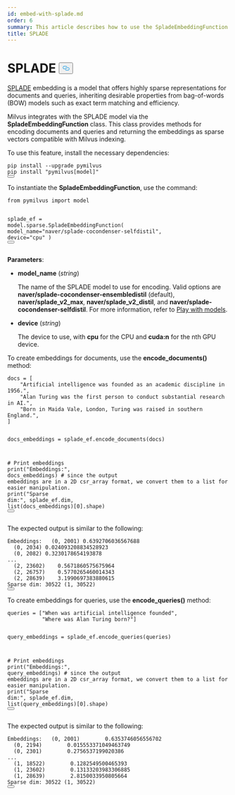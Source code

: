 ```yaml
---
id: embed-with-splade.md
order: 6
summary: This article describes how to use the SpladeEmbeddingFunction to encode documents and queries using the SPLADE model.
title: SPLADE
---
```


<h1 id="SPLADE" class="common-anchor-header">SPLADE
    <button data-href="#SPLADE" class="anchor-icon">
      <svg
        aria-hidden="true"
        focusable="false"
        height="20"
        version="1.1"
        viewBox="0 0 16 16"
        width="16"
      >
        <path
          fill="#0092E4"
          fill-rule="evenodd"
          d="M4 9h1v1H4c-1.5 0-3-1.69-3-3.5S2.55 3 4 3h4c1.45 0 3 1.69 3 3.5 0 1.41-.91 2.72-2 3.25V8.59c.58-.45 1-1.27 1-2.09C10 5.22 8.98 4 8 4H4c-.98 0-2 1.22-2 2.5S3 9 4 9zm9-3h-1v1h1c1 0 2 1.22 2 2.5S13.98 12 13 12H9c-.98 0-2-1.22-2-2.5 0-.83.42-1.64 1-2.09V6.25c-1.09.53-2 1.84-2 3.25C6 11.31 7.55 13 9 13h4c1.45 0 3-1.69 3-3.5S14.5 6 13 6z"
        ></path>
      </svg>
    </button></h1><p><a href="https://arxiv.org/abs/2109.10086">SPLADE</a> embedding is a model that offers highly sparse representations for documents and queries, inheriting desirable properties from bag-of-words (BOW) models such as exact term matching and efficiency.</p>
<p>Milvus integrates with the SPLADE model via the <strong>SpladeEmbeddingFunction</strong> class. This class provides methods for encoding documents and queries and returning the embeddings as sparse vectors compatible with Milvus indexing.</p>
<p>To use this feature, install the necessary dependencies:</p>
<pre><code class="language-bash">pip install --upgrade pymilvus
pip install <span class="hljs-string">&quot;pymilvus[model]&quot;</span>
<button class="copy-code-btn"></button></code></pre>
<p>To instantiate the <strong>SpladeEmbeddingFunction</strong>, use the command:</p>
<pre><code class="language-python"><span class="hljs-keyword">from</span> pymilvus <span class="hljs-keyword">import</span> model

splade_ef = model.<span class="hljs-property">sparse</span>.<span class="hljs-title class_">SpladeEmbeddingFunction</span>(
    model_name=<span class="hljs-string">&quot;naver/splade-cocondenser-selfdistil&quot;</span>, 
    device=<span class="hljs-string">&quot;cpu&quot;</span>
)
<button class="copy-code-btn"></button></code></pre>
<p><strong>Parameters</strong>:</p>
<ul>
<li><p><strong>model_name</strong> (<em>string</em>)</p>
<p>The name of the SPLADE model to use for encoding. Valid options are <strong>naver/splade-cocondenser-ensembledistil</strong> (default), <strong>naver/splade_v2_max</strong>, <strong>naver/splade_v2_distil</strong>, and <strong>naver/splade-cocondenser-selfdistil</strong>. For more information, refer to <a href="https://github.com/naver/splade?tab=readme-ov-file#playing-with-the-model">Play with models</a>.</p></li>
<li><p><strong>device</strong> (<em>string</em>)</p>
<p>The device to use, with <strong>cpu</strong> for the CPU and <strong>cuda:n</strong> for the nth GPU device.</p></li>
</ul>
<p>To create embeddings for documents, use the <strong>encode_documents()</strong> method:</p>
<pre><code class="language-python">docs = [
    <span class="hljs-string">&quot;Artificial intelligence was founded as an academic discipline in 1956.&quot;</span>,
    <span class="hljs-string">&quot;Alan Turing was the first person to conduct substantial research in AI.&quot;</span>,
    <span class="hljs-string">&quot;Born in Maida Vale, London, Turing was raised in southern England.&quot;</span>,
]

docs_embeddings = splade_ef.encode_documents(docs)

<span class="hljs-comment"># Print embeddings</span>
<span class="hljs-built_in">print</span>(<span class="hljs-string">&quot;Embeddings:&quot;</span>, docs_embeddings)
<span class="hljs-comment"># since the output embeddings are in a 2D csr_array format, we convert them to a list for easier manipulation.</span>
<span class="hljs-built_in">print</span>(<span class="hljs-string">&quot;Sparse dim:&quot;</span>, splade_ef.dim, <span class="hljs-built_in">list</span>(docs_embeddings)[<span class="hljs-number">0</span>].shape)
<button class="copy-code-btn"></button></code></pre>
<p>The expected output is similar to the following:</p>
<pre><code class="language-python">Embeddings:   (0, 2001) 0.6392706036567688
  (0, 2034) 0.024093208834528923
  (0, 2082) 0.3230178654193878
...
  (2, 23602)    0.5671860575675964
  (2, 26757)    0.5770265460014343
  (2, 28639)    3.1990697383880615
Sparse dim: 30522 (1, 30522)
<button class="copy-code-btn"></button></code></pre>
<p>To create embeddings for queries, use the <strong>encode_queries()</strong> method:</p>
<pre><code class="language-python">queries = [<span class="hljs-string">&quot;When was artificial intelligence founded&quot;</span>, 
           <span class="hljs-string">&quot;Where was Alan Turing born?&quot;</span>]

query_embeddings = splade_ef.encode_queries(queries)

<span class="hljs-comment"># Print embeddings</span>
<span class="hljs-built_in">print</span>(<span class="hljs-string">&quot;Embeddings:&quot;</span>, query_embeddings)
<span class="hljs-comment"># since the output embeddings are in a 2D csr_array format, we convert them to a list for easier manipulation.</span>
<span class="hljs-built_in">print</span>(<span class="hljs-string">&quot;Sparse dim:&quot;</span>, splade_ef.dim, <span class="hljs-built_in">list</span>(query_embeddings)[<span class="hljs-number">0</span>].shape)
<button class="copy-code-btn"></button></code></pre>
<p>The expected output is similar to the following:</p>
<pre><code class="language-python">Embeddings:   (0, 2001)        0.6353746056556702
  (0, 2194)        0.015553371049463749
  (0, 2301)        0.2756537199020386
...
  (1, 18522)        0.1282549500465393
  (1, 23602)        0.13133203983306885
  (1, 28639)        2.8150033950805664
Sparse dim: 30522 (1, 30522)
<button class="copy-code-btn"></button></code></pre>
